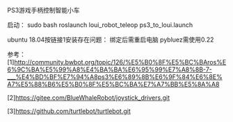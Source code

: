 PS3游戏手柄控制智能小车

启动：
sudo bash
roslaunch loui_robot_teleop ps3_to_loui.launch


ubuntu 18.04按链接1安装存在问题：
绑定后需重启电脑
pybluez需使用0.22

参考：
[1]http://community.bwbot.org/topic/126/%E5%B0%8F%E5%BC%BAros%E6%9C%BA%E5%99%A8%E4%BA%BA%E6%95%99%E7%A8%8B-7-___%E4%BD%BF%E7%94%A8ps3%E6%89%8B%E6%9F%84%E6%8E%A7%E5%88%B6%E5%B0%8F%E5%BC%BA%E7%A7%BB%E5%8A%A8

[2]https://gitee.com/BlueWhaleRobot/joystick_drivers.git

[3]https://github.com/turtlebot/turtlebot.git
